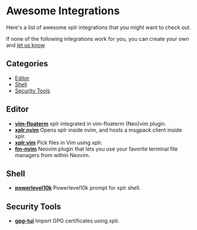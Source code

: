 # Awesome Integrations

Here's a list of awesome xplr integrations that you might want to check out.

If none of the following integrations work for you, you can create your own and
[let us know][1].

## Categories

- [Editor][2]
- [Shell][3]
- [Security Tools][4]

## Editor

- [**vim-floaterm**][6] xplr integrated in vim-floaterm (Neo)vim plugin.
- [**xplr.nvim**][9] Opens xplr inside nvim, and hosts a msgpack client inside xplr.
- [**xplr.vim**][5] Pick files in Vim using xplr.
- [**fm-nvim**][10] Neovim plugin that lets you use your favorite terminal file managers from within Neovim.

## Shell

- [**powerlevel10k**][7] Powerlevel10k prompt for xplr shell.

## Security Tools

- [**gpg-tui**][8] Import GPG certificates using xplr.

[1]: https://github.com/sayanarijit/xplr/discussions/categories/show-and-tell
[2]: #editor
[3]: #shell
[4]: #security-tools
[5]: https://github.com/sayanarijit/xplr.vim
[6]: https://github.com/voldikss/vim-floaterm#xplr
[7]: https://github.com/romkatv/powerlevel10k/blob/191d1b89e325ee3b6d2d75a394654aaf4f077a7c/internal/p10k.zsh#L4756-L4768
[8]: https://github.com/orhun/gpg-tui#importreceive
[9]: https://github.com/fhill2/xplr.nvim
[10]: https://github.com/is0n/fm-nvim

